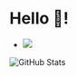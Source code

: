 # Hello 👋!
- ![](https://komarev.com/ghpvc/?username=Wixt)



![GitHub Stats](https://github-readme-stats.vercel.app/api?Wixt&theme=radical)
